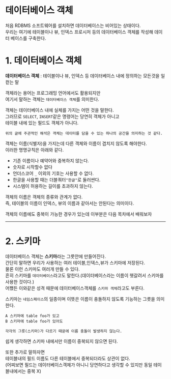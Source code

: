 데이터베이스 객체
=======================
처음 RDBMS 소프트웨어를 설치하면 데이터베이스는 비어있는 상태이다.  
우리는 여기에 테이블이나 뷰, 인덱스 프로시저 등의 데이터베이스 객체를 작성해 데이터 베이스를 구축한다.   
# 1. 데이터베이스 객체
**데이터베이스 객체** : 테이블이나 뷰, 인덱스 등 데이터베이스 내에 정의하는 모든것을 일컫는 말  
  
객체라는 용어는 프로그래밍 언어에서도 활용되지만    
여기서 말하는 객체는 ```데이터베이스 객체```를 의미한다.  
  
객체는 데이터베이스 내에 실체를 가지는 어떤 것을 말한다.  
그러므로 ```SELECT```, ```INSERT```같은 명령어는 당연히 객체가 아니고  
테이블 내에 있는 필드도 객체가 아니다.  
  
``` 
위의 글에 주관적인 해석은 객체는 데이터를 담을 수 있는 하나의 공간을 의미하는 것 같다.  
``` 
  
객체는 이름(식별자)을 가지는데 다른 객체와 이름이 겹치지 않도록 해야한다.  
이러한 명명규칙은 아래와 같다.  
  
* 기존 이름이나 예약어와 중복하지 않는다.
* 숫자로 시작할수 없다 
* 언더스코어 ```_``` 이외의 기호는 사용할 수 없다.
* 한글을 사용할 때는 더블쿼터```"한글"```로 둘러싼다.
* 시스템이 허용하는 길이를 초과하지 않는다.  
  
객체의 이름은 객체의 종류와 관계가 없다.  
즉, 테이블의 이름이 인덱스, 뷰의 이름과 같아서는 안된다는 의미이다.  
  
객체의 이름에도 중복이 가능한 경우가 있는데 이부분은 다음 목차에서 배워보자

***
# 2. 스키마
데이터베이스 객체는 **스키마**라는 그릇안에 만들어진다.    
간단히 말하면 우리가 사용하는 여러 테이블,인덱스,뷰가 스키마에 저장된다.    
물론 이런 스키마도 여러개 만들 수 있다.    
흔히 스키마를 ```데이터베이스```라고도 말한다.(데이터베이스라는 이름이 헷갈려서 스키마를 사용한 것이다.)    
어쨌든 이와같은 성격 때문에 데이터베이스객체를 ```스키마 객체```라고도 부른다.  
  
스키마는 ```네임스페이스```의 일종이며 이뜻은 이름이 충돌하지 않도록 기능하는 그릇을 의미한다.
```
A 스키마에 table foo가 있고
B 스키마에 table foo가 있어도

각각의 그릇(스키마)가 다르기 때문에 이름 충돌이 발생하지 않는다.
```
쉽게 생각하면 스키마 내에서만 이름이 중복되지 않으면 된다.  
  
또한 추가로 말하자면  
테이블내의 필드 이름도 다른 테이블에서 중복되더라도 상관이 없다.  
(어찌보면 필드는 데이터베이스객체가 아니니 당연하다고 생각할 수 있지만 동일 테이블내에서는 중복 X)  

